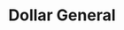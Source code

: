 ---
title: "Dollar General"
url: /tallahassee/dollar-general-west-tennessee-street-2/
shop: Kramladen
---